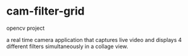 # cam-filter-grid
opencv project

a real time camera application that captures live video and displays 4 different filters simultaneously in a collage view.

